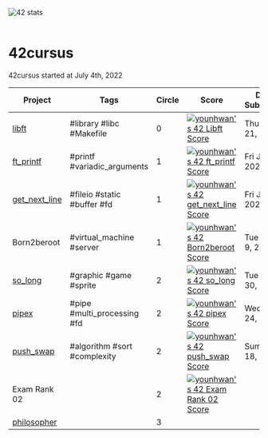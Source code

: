 ![42 stats](http://is.am/56pn)
<br/><br/>

# 42cursus
42cursus started at July 4th, 2022

| Project       | Tags                        | Circle | Score | Date Submitted   |
| ------------- | --------------------------- | ------ | ----- | ---------------- |
| [libft](./libft)         | #library #libc #Makefile    | 0      | [![younhwan's 42 Libft Score](http://is.am/56pm)](https://github.com/JaeSeoKim/badge42) | Thu Jul 21, 2022 |
| [ft_printf](./ft_printf)     | #printf #variadic_arguments | 1      | [![younhwan's 42 ft_printf Score](http://is.am/56px)](https://github.com/JaeSeoKim/badge42) | Fri Jul 22, 2022 |
| [get_next_line](./get_next_line) | #fileio #static #buffer #fd | 1      | [![younhwan's 42 get_next_line Score](http://is.am/56pp)](https://github.com/JaeSeoKim/badge42) | Fri Jul 29, 2022 |
| Born2beroot   | #virtual_machine #server    | 1      | [![younhwan's 42 Born2beroot Score](http://is.am/56pq)](https://github.com/JaeSeoKim/badge42) | Tue Aug 9, 2022  |
| [so_long](./so_long)       | #graphic #game #sprite      | 2      | [![younhwan's 42 so_long Score](http://is.am/56pt)](https://github.com/JaeSeoKim/badge42) | Tue Aug 30, 2022 |
| [pipex](./pipex)         | #pipe #multi_processing #fd | 2      | [![younhwan's 42 pipex Score](http://is.am/56ps)](https://github.com/JaeSeoKim/badge42) | Wed Aug 24, 2022 |
| [push_swap](./push_swap)     | #algorithm #sort #complexity | 2      | [![younhwan's 42 push_swap Score](http://is.am/56pu)](https://github.com/JaeSeoKim/badge42) | Sum Sep 18, 2022 |
| Exam Rank 02  |                             | 2      | [![younhwan's 42 Exam Rank 02 Score](http://is.am/56pr)](https://github.com/JaeSeoKim/badge42) |                  |
| [philosopher](./philosopher)     |                              | 3      |       |                  |
